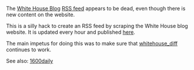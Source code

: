 The [White House Blog] [RSS feed] appears to be dead, even though there is new
content on the website.

This is a silly hack to create an RSS feed by scraping the White House blog
website. It is updated every hour and published [here].

The main impetus for doing this was to make sure that [whitehouse_diff]
continues to work.

See also: [1600daily]

[White House Blog]: https://www.whitehouse.gov/blog/ 
[RSS Feed]: https://www.whitehouse.gov/feed/blog/white-house
[here]: https://inkdroid.org/rss/whitehouse.xml
[whitehouse_diff]: https://twitter.com/whitehouse_diff
[1600daily]: https://github.com/edsu/1600daily
